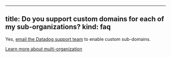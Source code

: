 
---
title: Do you support custom domains for each of my sub-organizations?
kind: faq
---

Yes, [email the Datadog support team][1] to enable custom sub-domains.

[Learn more about multi-organization][2]


[1]: /help
[2]: /account_management/multi_organization